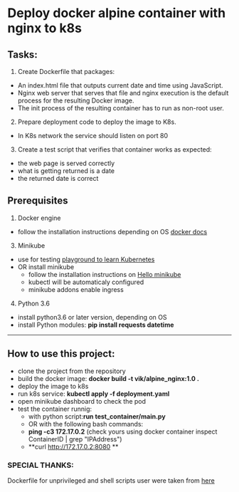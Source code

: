 # Deploy docker alpine container with nginx to k8s
## Tasks:
1. Create Dockerfile that packages:
 * An index.html file that outputs current date and time using JavaScript.
 * Nginx web server that serves that file and nginx execution is the default process for the resulting Docker image.
 * The init process of the resulting container has to run as non-root user.
2. Prepare deployment code to deploy the image to K8s.
 * In K8s network the service should listen on port 80
3. Create a test script that verifies that container works as expected:
 * the web page is served correctly
 * what is getting returned is a date
 * the returned date is correct

## Prerequisites
1. Docker engine
* follow the installation instructions depending on OS [docker docs](https://docs.docker.com/engine/install/)
3. Minikube
* use for testing [playground to learn Kubernetes](https://labs.play-with-k8s.com/)
* OR install minikube
  * follow the installation instructions on [Hello minikube](https://kubernetes.io/docs/tutorials/hello-minikube/)
  * kubectl will be automaticaly configured
  * minikube addons enable ingress
4. Python 3.6
* install python3.6 or later version, depending on OS
* install Python modules: **pip install requests datetime**

-----------------------------------------------------------
## How to use this project:
* clone the project from the repository
* build the docker image:
  **docker build -t vik/alpine_nginx:1.0 .**
* deploy the image to k8s
* run k8s service: **kubectl apply -f deployment.yaml**
* open minikube dashboard to check the pod
* test the container runnig:
  * with python script:**run test_container/main.py**
  * OR with the following bash commands: 
  * **ping -c3 172.17.0.2** (check yours using docker container inspect ContainerID | grep "IPAddress")
  * **curl http://172.17.0.2:8080 **


### SPECIAL THANKS: 
Dockerfile for unprivileged and shell scripts user were taken from [here](https://github.com/nginxinc/docker-nginx-unprivileged/tree/main/stable/alpine)
